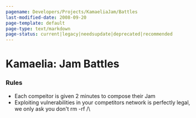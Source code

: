 ```yaml
---
pagename: Developers/Projects/KamaeliaJam/Battles
last-modified-date: 2008-09-20
page-template: default
page-type: text/markdown
page-status: current|legacy|needsupdate|deprecated|recommended
---
```

Kamaelia: Jam Battles
=====================

### Rules

-   Each compeitor is given 2 minutes to compose their Jam
-   Exploiting vulnerabilities in your competitors network is perfectly
    legal, we only ask you don\'t rm -rf /\
